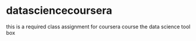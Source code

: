 # datasciencecoursera
this is a required class assignment for coursera course the data science tool box
